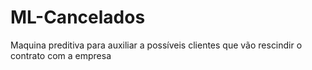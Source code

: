 # ML-Cancelados
Maquina preditiva para auxiliar a possíveis clientes que vão rescindir o contrato com a empresa
